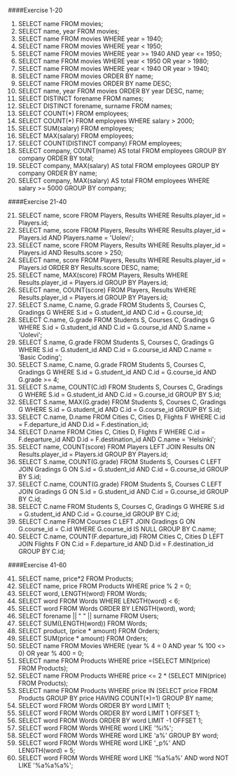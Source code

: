 ####Exercise 1-20

1. SELECT name FROM movies;
2. SELECT name, year FROM movies;
3. SELECT name FROM movies WHERE year = 1940;
4. SELECT name FROM movies WHERE year < 1950;
5. SELECT name FROM movies WHERE year >= 1940 AND year <= 1950;
6. SELECT name FROM movies WHERE year < 1950 OR year > 1980;
7. SELECT name FROM movies WHERE year < 1940 OR year > 1940;
8. SELECT name FROM movies ORDER BY name; 
9. SELECT name FROM movies ORDER BY name DESC;
10. SELECT name, year FROM movies ORDER BY year DESC, name;
11. SELECT DISTINCT forename FROM names;
12. SELECT DISTINCT forename, surname FROM names;
13. SELECT COUNT(*) FROM employees;
14. SELECT COUNT(*) FROM employees WHERE salary > 2000;
15. SELECT SUM(salary) FROM employees;
16. SELECT MAX(salary) FROM employees;
17. SELECT COUNT(DISTINCT company) FROM employees;
18. SELECT company, COUNT(name) AS total FROM employees GROUP BY company ORDER BY total;
19. SELECT company, MAX(salary) AS total FROM employees GROUP BY company ORDER BY name;
20. SELECT company, MAX(salary) AS total FROM employees WHERE salary >= 5000 GROUP BY company;

####Exercise 21-40

21. SELECT name, score FROM Players, Results WHERE Results.player_id = Players.id;
22. SELECT name, score FROM Players, Results WHERE Results.player_id = Players.id AND Players.name = 'Uolevi';
23. SELECT name, score FROM Players, Results WHERE Results.player_id = Players.id AND Results.score > 250;
24. SELECT name, score FROM Players, Results WHERE Results.player_id = Players.id ORDER BY Results.score DESC, name;
25. SELECT name, MAX(score) FROM Players, Results WHERE Results.player_id = Players.id GROUP BY Players.id;
26. SELECT name, COUNT(score) FROM Players, Results WHERE Results.player_id = Players.id GROUP BY Players.id;
27. SELECT S.name, C.name, G.grade FROM Students S, Courses C, Gradings G WHERE S.id = G.student_id AND C.id = G.course_id;
28. SELECT C.name, G.grade FROM Students S, Courses C, Gradings G WHERE S.id = G.student_id AND C.id = G.course_id AND S.name = 'Uolevi';
29. SELECT S.name, G.grade FROM Students S, Courses C, Gradings G WHERE S.id = G.student_id AND C.id = G.course_id AND C.name = 'Basic Coding';
30. SELECT S.name, C.name, G.grade FROM Students S, Courses C, Gradings G WHERE S.id = G.student_id AND C.id = G.course_id AND G.grade >= 4;
31. SELECT S.name, COUNT(C.id) FROM Students S, Courses C, Gradings G WHERE S.id = G.student_id AND C.id = G.course_id GROUP BY S.id;
32. SELECT S.name, MAX(G.grade) FROM Students S, Courses C, Gradings G WHERE S.id = G.student_id AND C.id = G.course_id GROUP BY S.id;
33. SELECT C.name, D.name FROM Cities C, Cities D, Flights F WHERE C.id = F.departure_id AND D.id = F.destination_id;
34. SELECT D.name FROM Cities C, Cities D, Flights F WHERE C.id = F.departure_id AND D.id = F.destination_id AND C.name = 'Helsinki';
35. SELECT name, COUNT(score) FROM Players LEFT JOIN Results ON Results.player_id = Players.id GROUP BY Players.id;
36. SELECT S.name, COUNT(G.grade) FROM Students S, Courses C LEFT JOIN Gradings G ON S.id = G.student_id AND C.id = G.course_id GROUP BY S.id;
37. SELECT C.name, COUNT(G.grade) FROM Students S, Courses C LEFT JOIN Gradings G ON S.id = G.student_id AND C.id = G.course_id GROUP BY C.id;
38. SELECT C.name FROM Students S, Courses C, Gradings G WHERE S.id = G.student_id AND C.id = G.course_id GROUP BY C.id;
39. SELECT C.name FROM Courses C LEFT JOIN Gradings G ON G.course_id = C.id WHERE G.course_id IS NULL GROUP BY C.name; 
40. SELECT C.name, COUNT(F.departure_id) FROM Cities C, Cities D LEFT JOIN Flights F ON C.id = F.departure_id AND D.id = F.destination_id GROUP BY C.id;

####Exercise 41-60

41. SELECT name, price*2 FROM Products;
42. SELECT name, price FROM Products WHERE price % 2 = 0;
43. SELECT word, LENGTH(word) FROM Words;
44. SELECT word FROM Words WHERE LENGTH(word) < 6;
45. SELECT word FROM Words ORDER BY LENGTH(word), word;
46. SELECT forename || " " || surname FROM Users;
47. SELECT SUM(LENGTH(word)) FROM Words;
48. SELECT product, (price * amount) FROM Orders;
49. SELECT SUM(price * amount) FROM Orders;
50. SELECT name FROM Movies WHERE (year % 4 = 0 AND year % 100 <> 0) OR year % 400 = 0;
51. SELECT name FROM Products WHERE price =(SELECT MIN(price) FROM Products);
52. SELECT name FROM Products WHERE price <= 2 * (SELECT MIN(price) FROM Products);
53. SELECT name FROM Products WHERE price IN (SELECT price FROM Products GROUP BY price HAVING COUNT(*)=1) GROUP BY name;
54. SELECT word FROM Words ORDER BY word LIMIT 1;
55. SELECT word FROM Words ORDER BY word LIMIT 1 OFFSET 1;
56. SELECT word FROM Words ORDER BY word LIMIT -1 OFFSET 1;
57. SELECT word FROM Words WHERE word LIKE '%i%';
58. SELECT word FROM Words WHERE word LIKE 'a%' GROUP BY word;   
59. SELECT word FROM Words WHERE word LIKE '_p%' AND LENGTH(word) = 5;
60. SELECT word FROM Words WHERE word LIKE '%a%a%' AND word NOT LIKE '%a%a%a%';